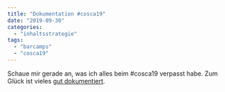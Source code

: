 ```yaml
---
title: "Dokumentation #cosca19"
date: "2019-09-30"
categories: 
  - "inhaltsstrategie"
tags: 
  - "barcamps"
  - "cosca19"
---
```


Schaue mir gerade an, was ich alles beim #cosca19 verpasst habe. Zum Glück ist vieles [gut dokumentiert](https://bit.ly/cosca-drive-19).
